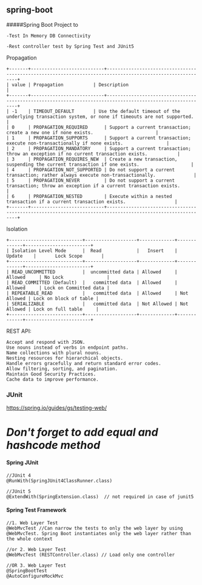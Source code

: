 ## spring-boot
#####Spring Boot Project to 

	-Test In Memory DB Connectivity

	-Rest controller test by Spring Test and JUnit5

Propagation

	+-------+---------------------------+-----------------------------------------------------------------------------------------------------------+
	| value | Propagation 		    | Description										            	|
	+-------+---------------------------+-----------------------------------------------------------------------------------------------------------+
	| -1 	| TIMEOUT_DEFAULT 	    | Use the default timeout of the underlying transaction system, or none if timeouts are not supported.	|
	| 0 	| PROPAGATION_REQUIRED 	    | Support a current transaction; create a new one if none exists. 						|
	| 1 	| PROPAGATION_SUPPORTS 	    | Support a current transaction; execute non-transactionally if none exists. 				|
	| 2 	| PROPAGATION_MANDATORY	    | Support a current transaction; throw an exception if no current transaction exists. 			|
	| 3 	| PROPAGATION_REQUIRES_NEW  | Create a new transaction, suspending the current transaction if one exists. 			        |
	| 4 	| PROPAGATION_NOT_SUPPORTED | Do not support a current transaction; rather always execute non-transactionally. 				|
	| 5 	| PROPAGATION_NEVER 	    | Do not support a current transaction; throw an exception if a current transaction exists. 		|
	| 6 	| PROPAGATION_NESTED 	    | Execute within a nested transaction if a current transaction exists. 					|
	+-------+---------------------------+-----------------------------------------------------------------------------------------------------------+

Isolation

	+---------------------------+-------------------+-------------+-------------+------------------------+
	| Isolation Level Mode      |  Read             |   Insert    |   Update    |       Lock Scope       |
	+---------------------------+-------------------+-------------+-------------+------------------------+
	| READ_UNCOMMITTED          |  uncommitted data | Allowed     | Allowed     | No Lock                |
	| READ_COMMITTED (Default)  |   committed data  | Allowed     | Allowed     | Lock on Committed data |
	| REPEATABLE_READ           |   committed data  | Allowed     | Not Allowed | Lock on block of table |
	| SERIALIZABLE              |   committed data  | Not Allowed | Not Allowed | Lock on full table     |
	+---------------------------+-------------------+-------------+-------------+------------------------+


REST API:
	
    Accept and respond with JSON. 
    Use nouns instead of verbs in endpoint paths. 
    Name collections with plural nouns. 
    Nesting resources for hierarchical objects. 
    Handle errors gracefully and return standard error codes. 
    Allow filtering, sorting, and pagination.
    Maintain Good Security Practices.
    Cache data to improve performance.

### JUnit
https://spring.io/guides/gs/testing-web/   

# ***Don't forget to add equal and hashcode method*** 

#### Spring JUnit 
    //JUnit 4
    @RunWith(SpringJUnit4ClassRunner.class)
    
    //JUnit 5
    @ExtendWith(SpringExtension.class)  // not required in case of junit5
#### Spring Test Framework
    //1. Web Layer Test 
    @WebMvcTest //Can narrow the tests to only the web layer by using @WebMvcTest. Spring Boot instantiates only the web layer rather than the whole context
    
    //or 2. Web Layer Test
    @WebMvcTest (RESTController.class) // Load only one controller
    
    //OR 3. Web Layer Test
    @SpringBootTest
    @AutoConfigureMockMvc    